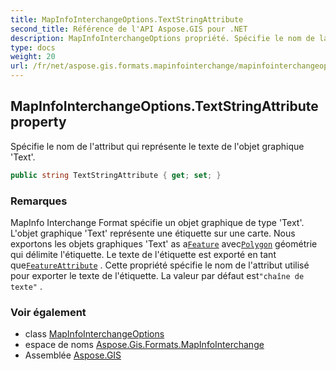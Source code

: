 ```yaml
---
title: MapInfoInterchangeOptions.TextStringAttribute
second_title: Référence de l'API Aspose.GIS pour .NET
description: MapInfoInterchangeOptions propriété. Spécifie le nom de lattribut qui représente le texte de lobjet graphique Text.
type: docs
weight: 20
url: /fr/net/aspose.gis.formats.mapinfointerchange/mapinfointerchangeoptions/textstringattribute/
---
```

## MapInfoInterchangeOptions.TextStringAttribute property

Spécifie le nom de l'attribut qui représente le texte de l'objet graphique 'Text'.

```csharp
public string TextStringAttribute { get; set; }
```

### Remarques

MapInfo Interchange Format spécifie un objet graphique de type 'Text'. L'objet graphique 'Text' représente une étiquette sur une carte. Nous exportons les objets graphiques 'Text' as a[`Feature`](../../../aspose.gis/feature/) avec[`Polygon`](../../../aspose.gis.geometries/polygon/) géométrie qui délimite l'étiquette. Le texte de l'étiquette est exporté en tant que[`FeatureAttribute`](../../../aspose.gis/featureattribute/) . Cette propriété spécifie le nom de l'attribut utilisé pour exporter le texte de l'étiquette. La valeur par défaut est`"chaîne de texte"` .

### Voir également

* class [MapInfoInterchangeOptions](../)
* espace de noms [Aspose.Gis.Formats.MapInfoInterchange](../../mapinfointerchangeoptions/)
* Assemblée [Aspose.GIS](../../../)


